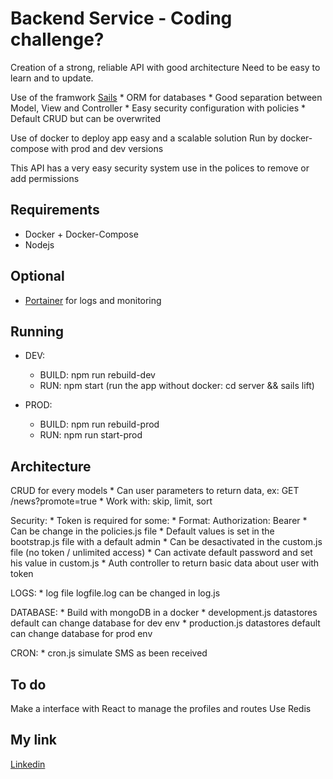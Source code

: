 # Backend Service - Coding challenge?

Creation of a strong, reliable API with good architecture
Need to be easy to learn and to update.

Use of the framwork [Sails](http://sailsjs.org)
    * ORM for databases
    * Good separation between Model, View and Controller 
    * Easy security configuration with policies
    * Default CRUD but can be overwrited

Use of docker to deploy app easy and a scalable solution
Run by docker-compose with prod and dev versions

This API has a very easy security system use in the polices to remove or add permissions

Requirements
------

  * Docker + Docker-Compose
  * Nodejs

Optional
------

  * [Portainer](https://portainer.io/) for logs and monitoring

Running
------

* DEV:
  * BUILD: npm run rebuild-dev
  * RUN: npm start (run the app without docker: cd server && sails lift)
  
* PROD:
  * BUILD: npm run rebuild-prod
  * RUN: npm run start-prod

Architecture
------

CRUD for every models
    * Can user parameters to return data, ex: GET /news?promote=true
    * Work with: skip, limit, sort

Security:
    * Token is required for some:
        * Format: Authorization: Bearer <token>
    * Can be change in the policies.js file
    * Default values is set in the bootstrap.js file with a default admin
    * Can be desactivated in the custom.js file (no token / unlimited access)
    * Can activate default password and set his value in custom.js
    * Auth controller to return basic data about user with token

LOGS:
    * log file logfile.log can be changed in log.js

DATABASE:
    * Build with mongoDB in a docker
    * development.js datastores default can change database for dev env
    * production.js datastores default can change database for prod env

CRON:
    * cron.js simulate SMS as been received

To do
------

Make a interface with React to manage the profiles and routes
Use Redis

My link
------

[Linkedin](https://fr.linkedin.com/in/florianbadier/en)